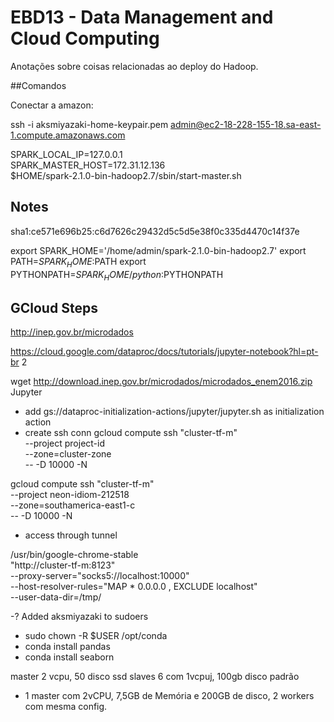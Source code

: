# EBD13 - Data Management and Cloud Computing

Anotações sobre coisas relacionadas ao deploy do Hadoop.

##Comandos

Conectar a amazon:

ssh -i aksmiyazaki-home-keypair.pem admin@ec2-18-228-155-18.sa-east-1.compute.amazonaws.com

SPARK_LOCAL_IP=127.0.0.1 \
SPARK_MASTER_HOST=172.31.12.136 \
$HOME/spark-2.1.0-bin-hadoop2.7/sbin/start-master.sh


## Notes

sha1:ce571e696b25:c6d7626c29432d5c5d5e38f0c335d4470c14f37e

export SPARK_HOME='/home/admin/spark-2.1.0-bin-hadoop2.7'
export PATH=$SPARK_HOME:$PATH
export PYTHONPATH=$SPARK_HOME/python:$PYTHONPATH

## GCloud Steps
http://inep.gov.br/microdados

https://cloud.google.com/dataproc/docs/tutorials/jupyter-notebook?hl=pt-br
2


wget http://download.inep.gov.br/microdados/microdados_enem2016.zip
Jupyter
- add gs://dataproc-initialization-actions/jupyter/jupyter.sh as initialization action
- create ssh conn
    gcloud compute ssh "cluster-tf-m" \
  --project project-id \
  --zone=cluster-zone \
  -- -D 10000 -N

gcloud compute ssh "cluster-tf-m" \
  --project neon-idiom-212518 \
  --zone=southamerica-east1-c \
  -- -D 10000 -N

- access through tunnel

/usr/bin/google-chrome-stable \
    "http://cluster-tf-m:8123" \
    --proxy-server="socks5://localhost:10000" \
    --host-resolver-rules="MAP * 0.0.0.0 , EXCLUDE localhost" \
    --user-data-dir=/tmp/


-? Added aksmiyazaki to sudoers
- sudo chown -R $USER /opt/conda
- conda install pandas
- conda install seaborn

master 2 vcpu, 50 disco ssd
slaves 6 com 1vcpuj, 100gb disco padrão


- 1 master com 2vCPU, 7,5GB de Memória e 200GB de disco, 2 workers com mesma config.


